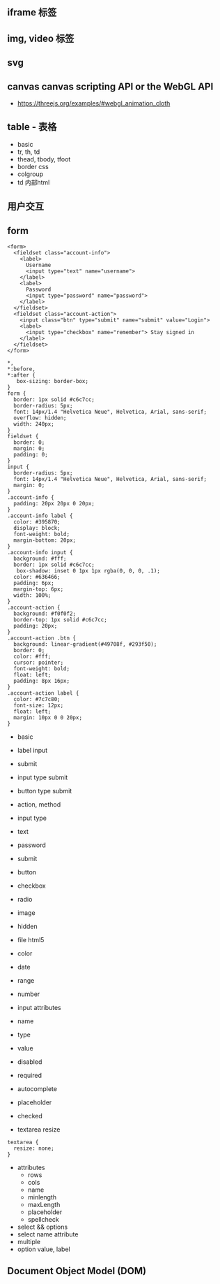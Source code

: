 ## iframe 标签
## img, video 标签
## svg
## canvas  canvas scripting API or the WebGL API
 - https://threejs.org/examples/#webgl_animation_cloth


## table - 表格

 - basic
 - tr, th, td
 - thead, tbody, tfoot
 - border css
 - colgroup
 - td 内部html

## 用户交互
## form
```
<form>
  <fieldset class="account-info">
    <label>
      Username
      <input type="text" name="username">
    </label>
    <label>
      Password
      <input type="password" name="password">
    </label>
  </fieldset>
  <fieldset class="account-action">
    <input class="btn" type="submit" name="submit" value="Login">
    <label>
      <input type="checkbox" name="remember"> Stay signed in
    </label>
  </fieldset>
</form>

```
```
*,
*:before,
*:after {
   box-sizing: border-box;
}
form {
  border: 1px solid #c6c7cc;
  border-radius: 5px;
  font: 14px/1.4 "Helvetica Neue", Helvetica, Arial, sans-serif;
  overflow: hidden;
  width: 240px;
}
fieldset {
  border: 0;
  margin: 0;
  padding: 0;
}
input {
  border-radius: 5px;
  font: 14px/1.4 "Helvetica Neue", Helvetica, Arial, sans-serif;
  margin: 0;
}
.account-info {
  padding: 20px 20px 0 20px;
}
.account-info label {
  color: #395870;
  display: block;
  font-weight: bold;
  margin-bottom: 20px;
}
.account-info input {
  background: #fff;
  border: 1px solid #c6c7cc;
   box-shadow: inset 0 1px 1px rgba(0, 0, 0, .1);
  color: #636466;
  padding: 6px;
  margin-top: 6px;
  width: 100%;
}
.account-action {
  background: #f0f0f2;
  border-top: 1px solid #c6c7cc;
  padding: 20px;
}
.account-action .btn {
  background: linear-gradient(#49708f, #293f50);
  border: 0;
  color: #fff;
  cursor: pointer;
  font-weight: bold;
  float: left;
  padding: 8px 16px;
}
.account-action label {
  color: #7c7c80;
  font-size: 12px;
  float: left;
  margin: 10px 0 0 20px;
}

```
 - basic
 - label input
 - submit
  - input type submit
  - button type submit
 - action, method
 - input type
  - text
  - password
  - submit
  - button
  - checkbox
  - radio
  - image
  - hidden
  - file
  html5
  - color
  - date
  - range
  - number
 - input attributes
  - name
  - type
  - value
  - disabled
  - required
  - autocomplete
  - placeholder
  - checked

 - textarea
  resize
  ```
  textarea {
    resize: none;
  }
  ```
  - attributes
    - rows
    - cols
    - name
    - minlength
    - maxLength
    - placeholder
    - spellcheck
 - select && options
  - select name attribute
  - multiple
  - option value, label

## Document Object Model (DOM)